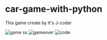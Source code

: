 # car-game-with-python

This game create by It's J-coder

![game ss](https://github.com/joybarmon10/car-game-with-python/assets/108778659/cb4cc42e-6409-453b-a2f4-6dfa827e876d)
![gameover](https://github.com/joybarmon10/car-game-with-python/assets/108778659/7e23ab8c-5e70-468b-9f0d-5b8ec1eea348)
![code](https://github.com/joybarmon10/car-game-with-python/assets/108778659/68cbc882-fec7-4b57-a683-1c3720ae6a53)
